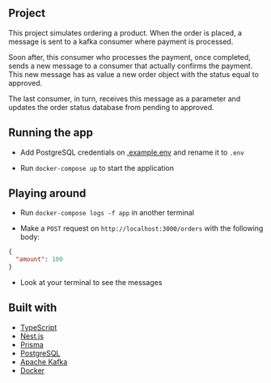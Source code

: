 ## Project

This project simulates ordering a product. When the order is placed, a message is sent to a kafka consumer where payment is processed.

Soon after, this consumer who processes the payment, once completed, sends a new message to a consumer that actually confirms the payment. This new message has as value a new order object with the status equal to approved.

The last consumer, in turn, receives this message as a parameter and updates the order status database from pending to approved.

## Running the app

- Add PostgreSQL credentials on [.example.env](./.example.env) and rename it to `.env`

- Run `docker-compose up` to start the application

## Playing around

- Run `docker-compose logs -f app` in another terminal

- Make a `POST` request on `http://localhost:3000/orders` with the following body:

```json
{
  "amount": 100
}
```

- Look at your terminal to see the messages

## Built with

- [TypeScript](https://www.typescriptlang.org/)
- [Nest.js](https://expressjs.com/)
- [Prisma](https://www.prisma.io/)
- [PostgreSQL](https://www.postgresql.org/)
- [Apache Kafka](https://kafka.apache.org/)
- [Docker](https://www.docker.com/)
